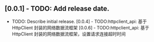 ## [0.0.1] - TODO: Add release date.

* TODO: Describe initial release.
[0.0.4] - TODO:httpclient_api: 基于 HttpClient 封装的网络数据流框架
[0.0.6] - TODO:httpclient_api: 基于 HttpClient 封装的网络数据流框架，设置请求连接超时时间